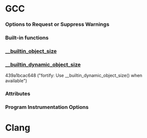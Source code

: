 # GCC
  ### Options to Request or Suppress Warnings
  
  ### Built-in functions
  ### [__builtin_object_size](https://gcc.gnu.org/onlinedocs/gcc/Object-Size-Checking.html)
  

  ### [__builtin_dynamic_object_size](https://gcc.gnu.org/onlinedocs/gcc/Object-Size-Checking.html)

  439a1bcac648 ("fortify: Use __builtin_dynamic_object_size() when available")
      

  ### Attributes

  ### Program Instrumentation Options

# Clang


